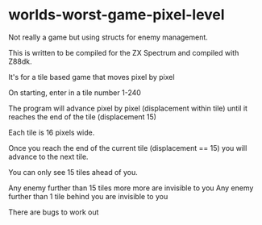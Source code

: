 # worlds-worst-game-pixel-level
Not really a game but using structs for enemy management.

This is written to be compiled for the ZX Spectrum and
compiled with Z88dk.

It's for a tile based game that moves pixel by pixel

On starting, enter in a tile number 1-240

The program will advance pixel by pixel (displacement within tile)
until it reaches the end of the tile (displacement 15)

Each tile is 16 pixels wide.

Once you reach the end of the current tile (displacement == 15)
you will advance to the next tile.

You can only see 15 tiles ahead of you.

Any enemy further than 15 tiles more more are invisible to you
Any enemy further than 1 tile behind you are invisible to you

There are bugs to work out

